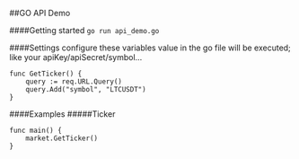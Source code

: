 ##GO API Demo

####Getting started
`go run api_demo.go`

####Settings
configure these variables value in the go file will be executed;
like your apiKey/apiSecret/symbol...
```
func GetTicker() {
    query := req.URL.Query()
    query.Add("symbol", "LTCUSDT")
}
```

####Examples
#####Ticker
```
func main() {
    market.GetTicker()
}
```